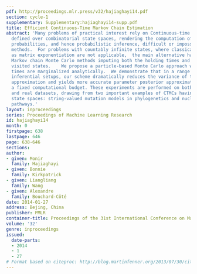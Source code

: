 ```yaml
---
pdf: http://proceedings.mlr.press/v32/hajiaghayi14.pdf
section: cycle-1
supplementary: Supplementary:hajiaghayi14-supp.pdf
title: Efficient Continuous-Time Markov Chain Estimation
abstract: 'Many problems of practical interest rely on Continuous-time Markov chains (CTMCs)
  defined over combinatorial state spaces, rendering the computation of transition
  probabilities, and hence probabilistic inference, difficult or impossible with existing
  methods.  For problems with countably infinite states, where classical methods such
  as matrix exponentiation are not applicable,  the main alternative has been particle
  Markov chain Monte Carlo methods imputing both the holding times and sequences of
  visited states.    We propose a particle-based Monte Carlo approach where the holding
  times are marginalized analytically.  We demonstrate that in a range of realistic
  inferential setups, our scheme dramatically reduces the variance of the Monte Carlo
  approximation and yields more accurate parameter posterior approximations given
  a fixed computational budget. These experiments are performed on both synthetic
  and real datasets, drawing from two important examples of CTMCs having combinatorial
  state spaces: string-valued mutation models in phylogenetics and nucleic acid folding
  pathways.'
layout: inproceedings
series: Proceedings of Machine Learning Research
id: hajiaghayi14
month: 0
firstpage: 638
lastpage: 646
page: 638-646
sections: 
author:
- given: Monir
  family: Hajiaghayi
- given: Bonnie
  family: Kirkpatrick
- given: Liangliang
  family: Wang
- given: Alexandre
  family: Bouchard-Côté
date: 2014-01-27
address: Bejing, China
publisher: PMLR
container-title: Proceedings of the 31st International Conference on Machine Learning
volume: '32'
genre: inproceedings
issued:
  date-parts:
  - 2014
  - 1
  - 27
# Format based on citeproc: http://blog.martinfenner.org/2013/07/30/citeproc-yaml-for-bibliographies/
---
```

